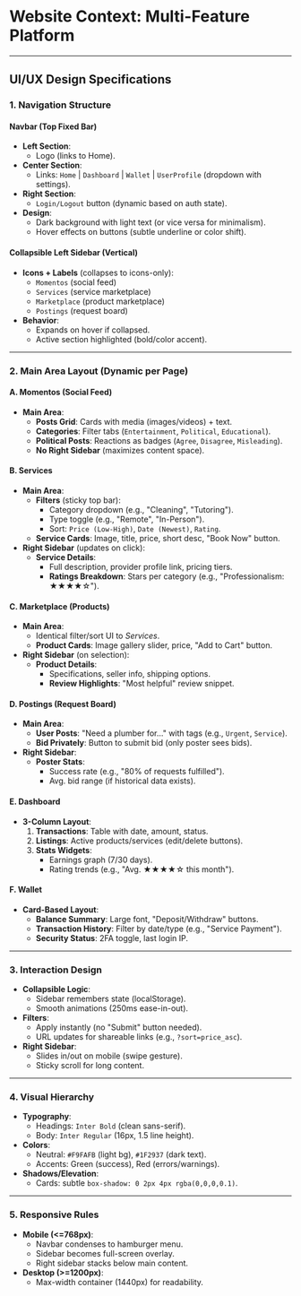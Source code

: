 # Website Context: Multi-Feature Platform

---

## **UI/UX Design Specifications**
### **1. Navigation Structure**
#### **Navbar (Top Fixed Bar)**
- **Left Section**:
  - Logo (links to Home).
- **Center Section**:
  - Links: `Home` | `Dashboard` | `Wallet` | `UserProfile` (dropdown with settings).
- **Right Section**:
  - `Login/Logout` button (dynamic based on auth state).
- **Design**:
  - Dark background with light text (or vice versa for minimalism).
  - Hover effects on buttons (subtle underline or color shift).

#### **Collapsible Left Sidebar (Vertical)**
- **Icons + Labels** (collapses to icons-only):
  - `Momentos` (social feed) 
  - `Services` (service marketplace)
  - `Marketplace` (product marketplace)
  - `Postings` (request board)
- **Behavior**:
  - Expands on hover if collapsed.
  - Active section highlighted (bold/color accent).

---

### **2. Main Area Layout (Dynamic per Page)**
#### **A. Momentos (Social Feed)**
- **Main Area**:
  - **Posts Grid**: Cards with media (images/videos) + text.
  - **Categories**: Filter tabs (`Entertainment`, `Political`, `Educational`).
  - **Political Posts**: Reactions as badges (`Agree`, `Disagree`, `Misleading`).
  - **No Right Sidebar** (maximizes content space).

#### **B. Services**
- **Main Area**:
  - **Filters** (sticky top bar):
    - Category dropdown (e.g., "Cleaning", "Tutoring").
    - Type toggle (e.g., "Remote", "In-Person").
    - Sort: `Price (Low-High)`, `Date (Newest)`, `Rating`.
  - **Service Cards**: Image, title, price, short desc, "Book Now" button.
- **Right Sidebar** (updates on click):
  - **Service Details**:
    - Full description, provider profile link, pricing tiers.
    - **Ratings Breakdown**: Stars per category (e.g., "Professionalism: ★★★★☆").

#### **C. Marketplace (Products)**
- **Main Area**:
  - Identical filter/sort UI to *Services*.
  - **Product Cards**: Image gallery slider, price, "Add to Cart" button.
- **Right Sidebar** (on selection):
  - **Product Details**:
    - Specifications, seller info, shipping options.
    - **Review Highlights**: "Most helpful" review snippet.

#### **D. Postings (Request Board)**
- **Main Area**:
  - **User Posts**: "Need a plumber for..." with tags (e.g., `Urgent`, `Service`).
  - **Bid Privately**: Button to submit bid (only poster sees bids).
- **Right Sidebar**:
  - **Poster Stats**:
    - Success rate (e.g., "80% of requests fulfilled").
    - Avg. bid range (if historical data exists).

#### **E. Dashboard**
- **3-Column Layout**:
  1. **Transactions**: Table with date, amount, status.
  2. **Listings**: Active products/services (edit/delete buttons).
  3. **Stats Widgets**: 
     - Earnings graph (7/30 days).
     - Rating trends (e.g., "Avg. ★★★★☆ this month").

#### **F. Wallet**
- **Card-Based Layout**:
  - **Balance Summary**: Large font, "Deposit/Withdraw" buttons.
  - **Transaction History**: Filter by date/type (e.g., "Service Payment").
  - **Security Status**: 2FA toggle, last login IP.

---

### **3. Interaction Design**
- **Collapsible Logic**:
  - Sidebar remembers state (localStorage).
  - Smooth animations (250ms ease-in-out).
- **Filters**:
  - Apply instantly (no "Submit" button needed).
  - URL updates for shareable links (e.g., `?sort=price_asc`).
- **Right Sidebar**:
  - Slides in/out on mobile (swipe gesture).
  - Sticky scroll for long content.

---

### **4. Visual Hierarchy**
- **Typography**:
  - Headings: `Inter Bold` (clean sans-serif).
  - Body: `Inter Regular` (16px, 1.5 line height).
- **Colors**:
  <!-- - Primary: `#4F46E5` (indigo, for buttons). -->
  - Neutral: `#F9FAFB` (light bg), `#1F2937` (dark text).
  - Accents: Green (success), Red (errors/warnings).
- **Shadows/Elevation**:
  - Cards: subtle `box-shadow: 0 2px 4px rgba(0,0,0,0.1)`.

---

### **5. Responsive Rules**
- **Mobile (<=768px)**:
  - Navbar condenses to hamburger menu.
  - Sidebar becomes full-screen overlay.
  - Right sidebar stacks below main content.
- **Desktop (>=1200px)**:
  - Max-width container (1440px) for readability.
